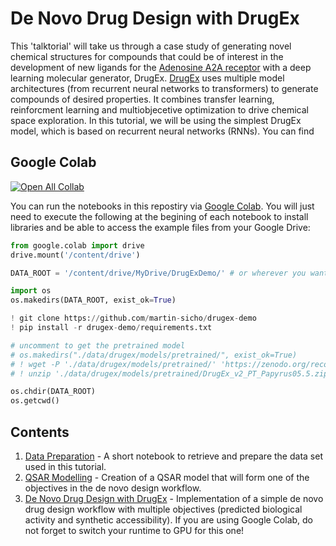 # De Novo Drug Design with DrugEx

This 'talktorial' will take us through a case study of generating novel chemical structures for compounds that could be of interest in the development of new ligands for the [Adenosine A2A receptor](https://www.uniprot.org/uniprotkb/P29274/entry) with a deep learning molecular generator, DrugEx. [DrugEx](https://github.com/CDDLeiden/DrugEx) uses multiple model architectures (from recurrent neural networks to transformers) to generate compounds of desired properties. It combines transfer learning, reinforcment learning and multiobjecetive optimization to drive chemical space exploration. In this tutorial, we will be using the simplest DrugEx model, which is based on recurrent neural networks (RNNs). You can find

## Google Colab

[![Open All Collab](https://colab.research.google.com/assets/colab-badge.svg)](https://githubtocolab.com/martin-sicho/drugex-demo)

You can run the notebooks in this repostiry via [Google Colab](https://colab.research.google.com/). You will just need to execute the following at the begining of each notebook to install libraries and be able to access the example files from your Google Drive:

```python
from google.colab import drive
drive.mount('/content/drive')

DATA_ROOT = '/content/drive/MyDrive/DrugExDemo/' # or wherever you want the generated files to live on your GoogleDrive

import os
os.makedirs(DATA_ROOT, exist_ok=True)

! git clone https://github.com/martin-sicho/drugex-demo
! pip install -r drugex-demo/requirements.txt

# uncomment to get the pretrained model
# os.makedirs("./data/drugex/models/pretrained/", exist_ok=True)
# ! wget -P './data/drugex/models/pretrained/' 'https://zenodo.org/record/7096859/files/DrugEx_v2_PT_Papyrus05.5.zip'
# ! unzip './data/drugex/models/pretrained/DrugEx_v2_PT_Papyrus05.5.zip' -d './data/drugex/models/pretrained/DrugEx_v2_PT_Papyrus05.5'

os.chdir(DATA_ROOT) 
os.getcwd()
```

## Contents

1. [Data Preparation](data_prep.ipynb) - A short notebook to retrieve and prepare the data set used in this tutorial.
2. [QSAR Modelling](qsar.ipynb) - Creation of a QSAR model that will form one of the objectives in the de novo design workflow.
3. [De Novo Drug Design with DrugEx](de_novo.ipynb) - Implementation of a simple de novo drug design workflow with multiple objectives (predicted biological activity and synthetic accessibility). If you are using Google Colab, do not forget to switch your runtime to GPU for this one!
